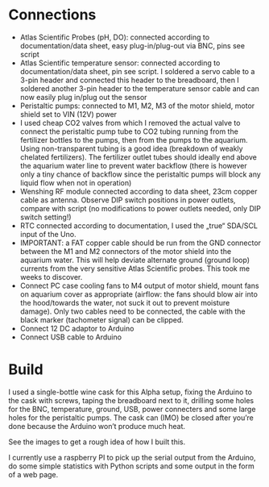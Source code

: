 # Connections
- Atlas Scientific Probes (pH, DO): connected according to documentation/data sheet, easy plug-in/plug-out via BNC, pins see script
- Atlas Scientific temperature sensor: connected according to documentation/data sheet, pin see script. I soldered a servo cable to a 3-pin header and connected this header to the breadboard, then I soldered another 3-pin header to the temperature sensor cable and can now easily plug in/plug out the sensor
- Peristaltic pumps: connected to M1, M2, M3 of the motor shield, motor shield set to VIN (12V) power
- I used cheap CO2 valves from which I removed the actual valve to connect the peristaltic pump tube to CO2 tubing running from the fertilizer bottles to the pumps, then from the pumps to the aquarium. Using non-transparent tubing is a good idea (breakdown of weakly chelated fertilizers). The fertilizer outlet tubes should ideally end above the aquarium water line to prevent water backflow (there is however only a tiny chance of backflow since the peristaltic pumps will block any liquid flow when not in operation)
- Wenshing RF module connected according to data sheet, 23cm copper cable as antenna. Observe DIP switch positions in power outlets, compare with script (no modifications to power outlets needed, only DIP switch setting!)
- RTC connected according to documentation, I used the „true“ SDA/SCL input of the Uno.
- IMPORTANT: a FAT copper cable should be run from the GND connector between the M1 and M2 connectors of the motor shield into the aquarium water. This will help deviate alternate ground (ground loop) currents from the very sensitive Atlas Scientific probes. This took me weeks to discover.
- Connect PC case cooling fans to M4 output of motor shield, mount fans on aquarium cover as appropriate (airflow: the fans should blow air into the hood/towards the water, not suck it out to prevent moisture damage). Only two cables need to be connected, the cable with the black marker (tachometer signal) can be clipped.
- Connect 12 DC adaptor to Arduino
- Connect USB cable to Arduino

# Build
I used a single-bottle wine cask for this Alpha setup, fixing the Arduino to the cask with screws, taping the breadboard next to it, drilling some holes for the BNC, temperature, ground, USB, power connecters and some large holes for the peristaltic pumps. The cask can (IMO) be closed after you’re done because the Arduino won’t produce much heat.

See the images to get a rough idea of how I built this.

I currently use a raspberry PI to pick up the serial output from the Arduino, do some simple statistics with Python scripts and some output in the form of a web page. 